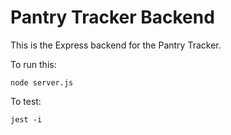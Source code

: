 # Pantry Tracker Backend

This is the Express backend for the Pantry Tracker.

To run this:

    node server.js

To test:

    jest -i
